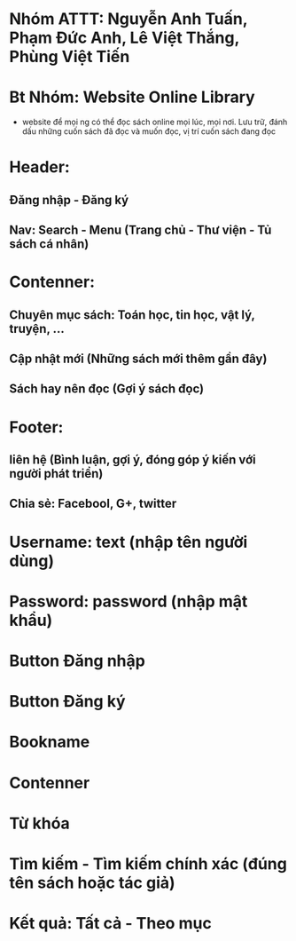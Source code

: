 ﻿# Nhóm ATTT: Nguyễn Anh Tuấn, Phạm Đức Anh, Lê Việt Thắng, Phùng Việt Tiến
# Bt Nhóm: Website Online Library
 - website để mọi ng có thể đọc sách online mọi lúc, mọi nơi. Lưu trữ, đánh dấu những cuốn sách đã đọc và muốn đọc, vị trí cuốn sách đang đọc


<!-- Home -->
# Header:
## Đăng nhập - Đăng ký
## Nav: Search - Menu (Trang chủ - Thư viện - Tủ sách cá nhân)

# Contenner:
## Chuyên mục sách: Toán học, tin học, vật lý, truyện, ...
## Cập nhật mới (Những sách mới thêm gần đây)
## Sách hay nên đọc (Gợi ý sách đọc)

# Footer:
## liên hệ (Bình luận, gợi ý, đóng góp ý kiến với người phát triển)
## Chia sẻ: Facebool, G+, twitter
<!-- Home -->

<!-- Log in -->
# Username: text (nhập tên người dùng)
# Password: password (nhập mật khẩu)
# Button Đăng nhập
# Button Đăng ký
<!-- Log in -->


<!-- Read -->
# Bookname
# Contenner
<!-- Read -->

<!-- Search -->
# Từ khóa
# Tìm kiếm - Tìm kiếm chính xác (đúng tên sách hoặc tác giả)
# Kết quả: Tất cả - Theo mục
<!-- Search -->

